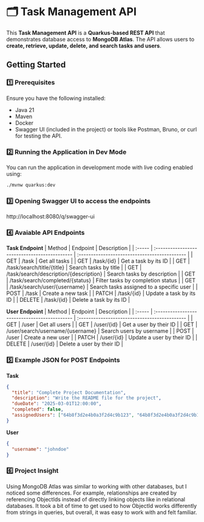 # 🗂️ Task Management API #

This **Task Management API** is a **Quarkus-based REST API** that demonstrates database access to **MongoDB Atlas**. The API allows users to **create, retrieve, update, delete, and search tasks and users**.

## Getting Started
### 1️⃣ Prerequisites
Ensure you have the following installed:

- Java 21
- Maven
- Docker
- Swagger UI (included in the project) or tools like Postman, Bruno, or curl for testing the API.

### 2️⃣ Running the Application in Dev Mode
You can run the application in development mode with live coding enabled using:
```sh
./mvnw quarkus:dev
```

### 3️⃣ Opening Swagger UI to access the endpoints
http://localhost:8080/q/swagger-ui

### 4️⃣ Avaiable API Endpoints
**Task Endpoint**
| Method | Endpoint                                      | Description                                   |
| :----- | :-------------------------------------------- | :-------------------------------------------- |
| GET    | /task                                         | Get all tasks                                 |
| GET    | /task/{id}                                    | Get a task by its ID                          |
| GET    | /task/search/title/{title}                    | Search tasks by title                         |
| GET    | /task/search/description/{description}        | Search tasks by description                   |
| GET    | /task/search/completed/{status}               | Filter tasks by completion status             |
| GET    | /task/search/user/{username}                  | Search tasks assigned to a specific user      |
| POST   | /task                                         | Create a new task                             |
| PATCH  | /task/{id}                                    | Update a task by its ID                       |
| DELETE | /task/{id}                                    | Delete a task by its ID                       |

**User Endpoint**
| Method | Endpoint                                      | Description                                   |
| :----- | :-------------------------------------------- | :-------------------------------------------- |
| GET    | /user                                         | Get all users                                 |
| GET    | /user/{id}                                    | Get a user by their ID                        |
| GET    | /user/search/username/{username}              | Search users by username                      |
| POST   | /user                                         | Create a new user                             |
| PATCH  | /user/{id}                                    | Update a user by their ID                     |
| DELETE | /user/{id}                                    | Delete a user by their ID                     |

### 5️⃣ Example JSON for POST Endpoints
**Task**
``` json
{
  "title": "Complete Project Documentation",
  "description": "Write the README file for the project",
  "dueDate": "2025-03-01T12:00:00",
  "completed": false,
  "assignedUsers": ["64b8f3d2e4b0a3f2d4c9b123", "64b8f3d2e4b0a3f2d4c9b124"]
}
```
**User**
``` json
{
  "username": "johndoe"
}
```

### 6️⃣ Project Insight
Using MongoDB Atlas was similar to working with other databases, but I noticed some differences. For example, relationships are created by referencing ObjectIds instead of directly linking objects like in relational databases. It took a bit of time to get used to how ObjectId works differently from strings in queries, but overall, it was easy to work with and felt familiar.